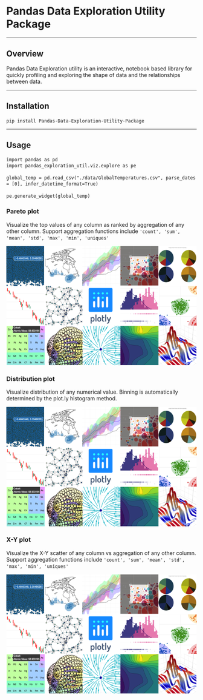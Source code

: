 # Pandas Data Exploration Utility Package
***
## Overview
Pandas Data Exploration utility is an interactive, notebook based library for quickly profiling and exploring the shape of data and the relationships between data.
***
## Installation
```
pip install Pandas-Data-Exploration-Utility-Package
```
***
## Usage
```
import pandas as pd
import pandas_exploration_util.viz.explore as pe

global_temp = pd.read_csv("./data/GlobalTemperatures.csv", parse_dates = [0], infer_datetime_format=True)

pe.generate_widget(global_temp)
```
### Pareto plot
Visualize the top values of any column as ranked by aggregation of any other column. Support aggregation functions include `'count', 'sum', 'mean', 'std', 'max', 'min', 'uniques'`
<p align="center">
    <img src="https://raw.githubusercontent.com/cldougl/plot_images/add_r_img/plotly_2017.png">
</a></p>

### Distribution plot
Visualize distribution of any numerical value. Binning is automatically determined by the plot.ly histogram method.
<p align="center">
    <img src="https://raw.githubusercontent.com/cldougl/plot_images/add_r_img/plotly_2017.png">
</a></p>

### X-Y plot
Visualize the X-Y scatter of any column vs aggregation of any other column. Support aggregation functions include `'count', 'sum', 'mean', 'std', 'max', 'min', 'uniques'`
<p align="center">
    <img src="https://raw.githubusercontent.com/cldougl/plot_images/add_r_img/plotly_2017.png">
</a></p>